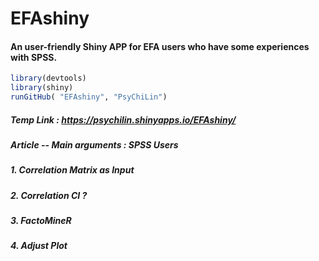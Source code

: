 
EFAshiny
========

#### An user-friendly Shiny APP for EFA users who have some experiences with SPSS.

<!-- README.md is generated from README.Rmd. Please edit that file -->
``` r
library(devtools)
library(shiny)
runGitHub( "EFAshiny", "PsyChiLin") 
```

##### Temp Link : <https://psychilin.shinyapps.io/EFAshiny/>

##### Article -- Main arguments : SPSS Users

##### 1. Correlation Matrix as Input

##### 2. Correlation CI ?

##### 3. FactoMineR

##### 4. Adjust Plot
